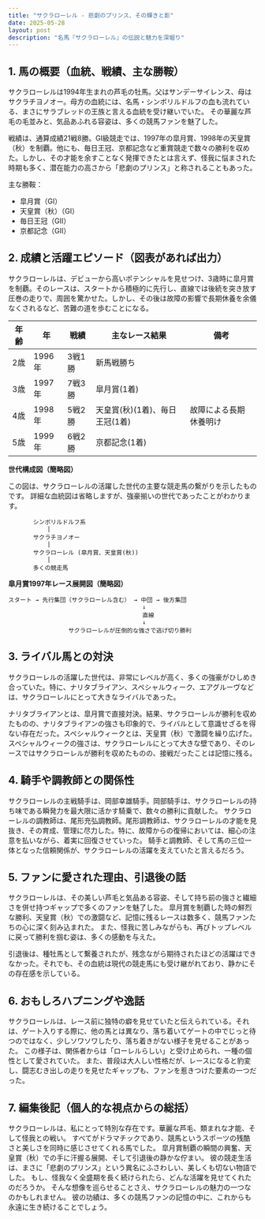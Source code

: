 ```yaml
---
title: "サクラローレル - 悲劇のプリンス、その輝きと影"
date: 2025-05-28
layout: post
description: "名馬『サクラローレル』の伝説と魅力を深堀り"
---
```


## 1. 馬の概要（血統、戦績、主な勝鞍）

サクラローレルは1994年生まれの芦毛の牡馬。父はサンデーサイレンス、母はサクラチヨノオー。母方の血統には、名馬・シンボリルドルフの血も流れている、まさにサラブレッドの王族と言える血統を受け継いでいた。  その華麗な芦毛の毛並みと、気品あふれる容姿は、多くの競馬ファンを魅了した。

戦績は、通算成績21戦8勝。GI級競走では、1997年の皐月賞、1998年の天皇賞（秋）を制覇。他にも、毎日王冠、京都記念など重賞競走で数々の勝利を収めた。しかし、その才能を余すことなく発揮できたとは言えず、怪我に悩まされた時期も多く、潜在能力の高さから「悲劇のプリンス」と称されることもあった。

主な勝鞍：
* 皐月賞（GI）
* 天皇賞（秋）（GI）
* 毎日王冠（GII）
* 京都記念（GII）


## 2. 成績と活躍エピソード（図表があれば出力）

サクラローレルは、デビューから高いポテンシャルを見せつけ、3歳時に皐月賞を制覇。そのレースは、スタートから積極的に先行し、直線では後続を突き放す圧巻の走りで、周囲を驚かせた。しかし、その後は故障の影響で長期休養を余儀なくされるなど、苦難の道を歩むことになる。

| 年齢 | 年 | 戦績 | 主なレース結果 | 備考 |
|---|---|---|---|---|
| 2歳 | 1996年 | 3戦1勝 | 新馬戦勝ち |  |
| 3歳 | 1997年 | 7戦3勝 | 皐月賞(1着) |  |
| 4歳 | 1998年 | 5戦2勝 | 天皇賞(秋)(1着)、毎日王冠(1着) | 故障による長期休養明け |
| 5歳 | 1999年 | 6戦2勝 | 京都記念(1着) |  |


**世代構成図（簡略図）**

この図は、サクラローレルの活躍した世代の主要な競走馬の繋がりを示したものです。  詳細な血統図は省略しますが、強豪揃いの世代であったことがわかります。

```
       シンボリルドルフ系
           |
       サクラチヨノオー
           |
       サクラローレル (皐月賞、天皇賞(秋))
           |
       多くの競走馬
```

**皐月賞1997年レース展開図（簡略図）**

```
スタート → 先行集団（サクラローレル含む） → 中団 → 後方集団
                                      ↓
                                      直線
                                      ↓
                 サクラローレルが圧倒的な強さで逃げ切り勝利
```


## 3. ライバル馬との対決

サクラローレルの活躍した世代は、非常にレベルが高く、多くの強豪がひしめき合っていた。特に、ナリタブライアン、スペシャルウィーク、エアグルーヴなどは、サクラローレルにとって大きなライバルであった。

ナリタブライアンとは、皐月賞で直接対決。結果、サクラローレルが勝利を収めたものの、ナリタブライアンの強さも印象的で、ライバルとして意識せざるを得ない存在だった。スペシャルウィークとは、天皇賞（秋）で激闘を繰り広げた。スペシャルウィークの強さは、サクラローレルにとって大きな壁であり、そのレースではサクラローレルが勝利を収めたものの、接戦だったことは記憶に残る。


## 4. 騎手や調教師との関係性

サクラローレルの主戦騎手は、岡部幸雄騎手。岡部騎手は、サクラローレルの持ち味である瞬発力を最大限に活かす騎乗で、数々の勝利に貢献した。  サクラローレルの調教師は、尾形充弘調教師。尾形調教師は、サクラローレルの才能を見抜き、その育成、管理に尽力した。特に、故障からの復帰においては、細心の注意を払いながら、着実に回復させていった。  騎手と調教師、そして馬の三位一体となった信頼関係が、サクラローレルの活躍を支えていたと言えるだろう。


## 5. ファンに愛された理由、引退後の話

サクラローレルは、その美しい芦毛と気品ある容姿、そして持ち前の強さと繊細さを併せ持つギャップで多くのファンを魅了した。  皐月賞を制覇した時の鮮烈な勝利、天皇賞（秋）での激闘など、記憶に残るレースは数多く、競馬ファンたちの心に深く刻み込まれた。  また、怪我に苦しみながらも、再びトップレベルに戻って勝利を掴む姿は、多くの感動を与えた。

引退後は、種牡馬として繋養されたが、残念ながら期待されたほどの活躍はできなかった。それでも、その血統は現代の競走馬にも受け継がれており、静かにその存在感を示している。


## 6. おもしろハプニングや逸話

サクラローレルは、レース前に独特の癖を見せていたと伝えられている。それは、ゲート入りする際に、他の馬とは異なり、落ち着いてゲートの中でじっと待つのではなく、少しソワソワしたり、落ち着きがない様子を見せることがあった。  この様子は、関係者からは「ローレルらしい」と受け止められ、一種の個性として愛されていた。  また、普段は大人しい性格だが、レースになると豹変し、闘志むき出しの走りを見せたギャップも、ファンを惹きつけた要素の一つだった。


## 7. 編集後記（個人的な視点からの総括）

サクラローレルは、私にとって特別な存在です。華麗な芦毛、類まれな才能、そして怪我との戦い。  すべてがドラマチックであり、競馬というスポーツの残酷さと美しさを同時に感じさせてくれる馬でした。  皐月賞制覇の瞬間の興奮、天皇賞（秋）での手に汗握る展開、そして引退後の静かな佇まい。  彼の競走生活は、まさに「悲劇のプリンス」という異名にふさわしい、美しくも切ない物語でした。  もし、怪我なく全盛期を長く続けられたら、どんな活躍を見せてくれたのだろうか。  そんな想像を巡らせることさえ、サクラローレルの魅力の一つなのかもしれません。  彼の功績は、多くの競馬ファンの記憶の中に、これからも永遠に生き続けることでしょう。
